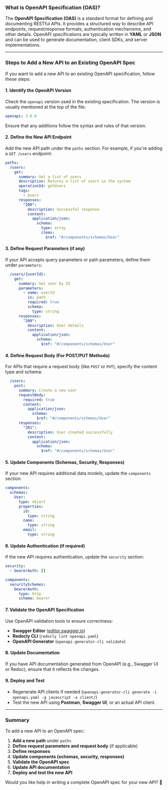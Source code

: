 ### **What is OpenAPI Specification (OAS)?**
The **OpenAPI Specification (OAS)** is a standard format for defining and documenting RESTful APIs. It provides a structured way to describe API endpoints, request/response formats, authentication mechanisms, and other details. OpenAPI specifications are typically written in **YAML** or **JSON** and can be used to generate documentation, client SDKs, and server implementations.

---

### **Steps to Add a New API to an Existing OpenAPI Spec**
If you want to add a new API to an existing OpenAPI specification, follow these steps:

#### **1. Identify the OpenAPI Version**
Check the `openapi` version used in the existing specification. The version is usually mentioned at the top of the file:
```yaml
openapi: 3.0.0
```
Ensure that any additions follow the syntax and rules of that version.

#### **2. Define the New API Endpoint**
Add the new API path under the `paths` section. For example, if you're adding a `GET /users` endpoint:
```yaml
paths:
  /users:
    get:
      summary: Get a list of users
      description: Returns a list of users in the system
      operationId: getUsers
      tags:
        - Users
      responses:
        "200":
          description: Successful response
          content:
            application/json:
              schema:
                type: array
                items:
                  $ref: "#/components/schemas/User"
```

#### **3. Define Request Parameters (if any)**
If your API accepts query parameters or path parameters, define them under `parameters`:
```yaml
  /users/{userId}:
    get:
      summary: Get user by ID
      parameters:
        - name: userId
          in: path
          required: true
          schema:
            type: string
      responses:
        "200":
          description: User details
          content:
            application/json:
              schema:
                $ref: "#/components/schemas/User"
```

#### **4. Define Request Body (For POST/PUT Methods)**
For APIs that require a request body (like `POST` or `PUT`), specify the content type and schema:
```yaml
  /users:
    post:
      summary: Create a new user
      requestBody:
        required: true
        content:
          application/json:
            schema:
              $ref: "#/components/schemas/User"
      responses:
        "201":
          description: User created successfully
          content:
            application/json:
              schema:
                $ref: "#/components/schemas/User"
```

#### **5. Update Components (Schemas, Security, Responses)**
If your new API requires additional data models, update the `components` section:
```yaml
components:
  schemas:
    User:
      type: object
      properties:
        id:
          type: string
        name:
          type: string
        email:
          type: string
```

#### **6. Update Authentication (if required)**
If the new API requires authentication, update the `security` section:
```yaml
security:
  - bearerAuth: []

components:
  securitySchemes:
    bearerAuth:
      type: http
      scheme: bearer
```

#### **7. Validate the OpenAPI Specification**
Use OpenAPI validation tools to ensure correctness:
- **Swagger Editor** ([editor.swagger.io](https://editor.swagger.io/))
- **Redocly CLI** (`redocly lint openapi.yaml`)
- **OpenAPI Generator** (`openapi-generator-cli validate`)

#### **8. Update Documentation**
If you have API documentation generated from OpenAPI (e.g., Swagger UI or Redoc), ensure that it reflects the changes.

#### **9. Deploy and Test**
- Regenerate API clients if needed (`openapi-generator-cli generate -i openapi.yaml -g javascript -o client/`)
- Test the new API using **Postman**, **Swagger UI**, or an actual API client.

---

### **Summary**
To add a new API to an OpenAPI spec:
1. **Add a new path** under `paths`
2. **Define request parameters and request body** (if applicable)
3. **Define responses**
4. **Update components (schemas, security, responses)**
5. **Validate the OpenAPI spec**
6. **Update API documentation**
7. **Deploy and test the new API**

Would you like help in writing a complete OpenAPI spec for your new API? 🚀
